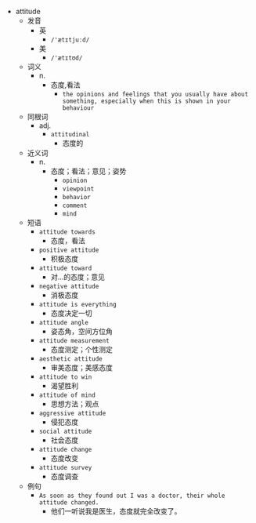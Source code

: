- attitude
  - 发音
    - 英
      - `/'ætɪtjuːd/`
    - 美
      - `/'ætɪtʊd/`
  - 词义
    - n.
      - 态度,看法
        - `the opinions and feelings that you usually have about something, especially when this is shown in your behaviour`
  - 同根词
    - adj.
      - `attitudinal`
        - 态度的
  - 近义词
    - n.
      - 态度；看法；意见；姿势
        - `opinion`
        - `viewpoint`
        - `behavior`
        - `comment`
        - `mind`
  - 短语
    - `attitude towards`
      - 态度，看法 
    - `positive attitude`
      - 积极态度 
    - `attitude toward`
      - 对...的态度；意见 
    - `negative attitude`
      - 消极态度 
    - `attitude is everything`
      - 态度决定一切 
    - `attitude angle`
      - 姿态角，空间方位角 
    - `attitude measurement`
      - 态度测定；个性测定 
    - `aesthetic attitude`
      - 审美态度；美感态度 
    - `attitude to win`
      - 渴望胜利 
    - `attitude of mind`
      - 思想方法；观点 
    - `aggressive attitude`
      - 侵犯态度 
    - `social attitude`
      - 社会态度 
    - `attitude change`
      - 态度改变 
    - `attitude survey`
      - 态度调查 
  - 例句
    - `As soon as they found out I was a doctor, their whole attitude changed.`
      - 他们一听说我是医生，态度就完全改变了。

